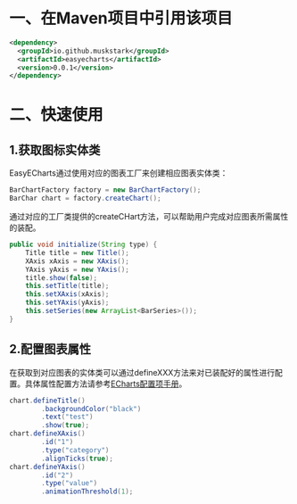 # 一、在Maven项目中引用该项目
```xml
<dependency>
  <groupId>io.github.muskstark</groupId>
  <artifactId>easyecharts</artifactId>
  <version>0.0.1</version>
</dependency>
```
# 二、快速使用
## 1.获取图标实体类
EasyECharts通过使用对应的图表工厂来创建相应图表实体类：
```java
BarChartFactory factory = new BarChartFactory();
BarChar chart = factory.createChart();
```
通过对应的工厂类提供的createCHart方法，可以帮助用户完成对应图表所需属性的装配。
```java
public void initialize(String type) {
    Title title = new Title();
    XAxis xAxis = new XAxis();
    YAxis yAxis = new YAxis();
    title.show(false);
    this.setTitle(title);
    this.setXAxis(xAxis);
    this.setYAxis(yAxis);
    this.setSeries(new ArrayList<BarSeries>());
}
```
## 2.配置图表属性
在获取到对应图表的实体类可以通过defineXXX方法来对已装配好的属性进行配置。具体属性配置方法请参考[ECharts配置项手册](https://echarts.apache.org/zh/option.html#title)。
```java
chart.defineTitle()
        .backgroundColor("black")
        .text("test")
        .show(true);
chart.defineXAxis()
        .id("1")
        .type("category")
        .alignTicks(true);
chart.defineYAxis()
        .id("2")
        .type("value")
        .animationThreshold(1);
```

